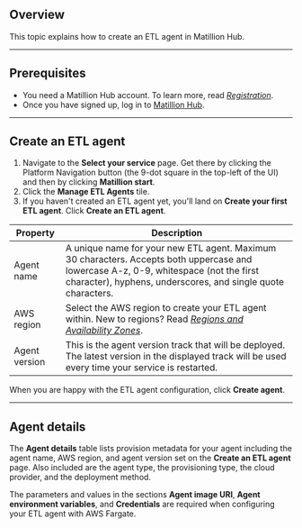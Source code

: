 ## Overview

This topic explains how to create an ETL agent in Matillion Hub.

---

## Prerequisites

- You need a Matillion Hub account. To learn more, read [_Registration_](https://documentation.matillion.com/hub/docs/2568303).
- Once you have signed up, log in to [Matillion Hub](https://hub.matillion.com).

---

## Create an ETL agent

1. Navigate to the **Select your service** page. Get there by clicking the Platform Navigation button (the 9-dot square in the top-left of the UI) and then by clicking **Matillion start**.
2. Click the **Manage ETL Agents** tile.
3. If you haven't created an ETL agent yet, you'll land on **Create your first ETL agent**. Click **Create an ETL agent**.

|Property|Description|
|---|---|
|Agent name|A unique name for your new ETL agent. Maximum 30 characters. Accepts both uppercase and lowercase A-z, 0-9, whitespace (not the first character), hyphens, underscores, and single quote characters.|
|AWS region|Select the AWS region to create your ETL agent within. New to regions? Read [_Regions and Availability Zones_](https://aws.amazon.com/about-aws/global-infrastructure/regions_az/).|
|Agent version|This is the agent version track that will be deployed. The latest version in the displayed track will be used every time your service is restarted.|

When you are happy with the ETL agent configuration, click **Create agent**.

---

## Agent details

The **Agent details** table lists provision metadata for your agent including the agent name, AWS region, and agent version set on the **Create an ETL agent** page. Also included are the agent type, the provisioning type, the cloud provider, and the deployment method.

The parameters and values in the sections **Agent image URI**, **Agent environment variables**, and **Credentials** are required when configuring your ETL agent with AWS Fargate.